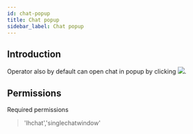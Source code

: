 ```yaml
---
id: chat-popup
title: Chat popup
sidebar_label: Chat popup
---
```


## Introduction

Operator also by default can open chat in popup by clicking ​![](/img/chat/chat-popup.png). 

## Permissions

Required permissions

> 'lhchat','singlechatwindow'